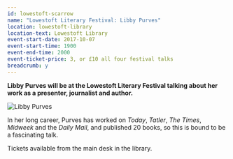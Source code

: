 ```yaml
---
id: lowestoft-scarrow
name: "Lowestoft Literary Festival: Libby Purves"
location: lowestoft-library
location-text: Lowestoft Library
event-start-date: 2017-10-07
event-start-time: 1900
event-end-time: 2000
event-ticket-price: 3, or £10 all four festival talks
breadcrumb: y
---
```


**Libby Purves will be at the Lowestoft Literary Festival talking about her work as a presenter, journalist and author.**

<img src="/images/featured/featured-libby-purves-sqaure.jpg" alt="Libby Purves" class="custom-br-50 mw-40 {% include /c/img-float-right.html %}" />

In her long career, Purves has worked on <cite>Today</cite>, <cite>Tatler</cite>, <cite>The Times</cite>, <cite>Midweek</cite> and the <cite>Daily Mail</cite>, and published 20 books, so this is bound to be a fascinating talk.

Tickets available from the main desk in the library.
